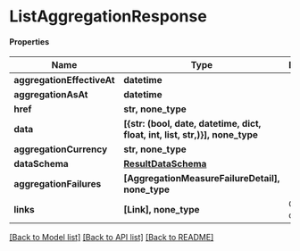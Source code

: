 # ListAggregationResponse

#### Properties
Name | Type | Description | Notes
------------ | ------------- | ------------- | -------------
**aggregationEffectiveAt** | **datetime** |  | [optional] 
**aggregationAsAt** | **datetime** |  | [optional] 
**href** | **str, none_type** |  | [optional] 
**data** | **[{str: (bool, date, datetime, dict, float, int, list, str,)}], none_type** |  | [optional] 
**aggregationCurrency** | **str, none_type** |  | [optional] 
**dataSchema** | [**ResultDataSchema**](ResultDataSchema.md) |  | [optional] 
**aggregationFailures** | **[AggregationMeasureFailureDetail], none_type** |  | [optional] 
**links** | **[Link], none_type** | Collection of links. | [optional] 

[[Back to Model list]](../README.md#documentation-for-models) [[Back to API list]](../README.md#documentation-for-api-endpoints) [[Back to README]](../README.md)

